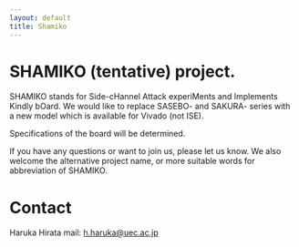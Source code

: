 ```yaml
---
layout: default
title: Shamiko
---
```

# SHAMIKO (tentative) project.
SHAMIKO stands for Side-cHannel Attack experiMents and Implements Kindly bOard. 
We would like to replace SASEBO- and SAKURA- series with a new model which is available for Vivado (not ISE).

Specifications of the board will be determined.

If you have any questions or want to join us, please let us know.
We also welcome the alternative project name, or more suitable words for abbreviation of SHAMIKO.

# Contact
Haruka Hirata 
mail: h.haruka@uec.ac.jp
